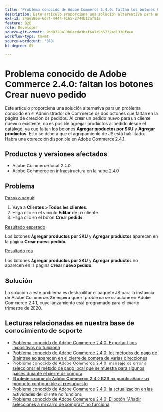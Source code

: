 ```yaml
---
title: 'Problema conocido de Adobe Commerce 2.4.0: faltan los botones Crear nuevo pedido'
description: Este artículo proporciona una solución alternativa para un problema conocido en el Administrador de Commerce de dos botones que faltan en la página de creación de pedidos. Al crear un pedido nuevo para un cliente nuevo o existente, no es posible añadir productos al pedido desde el catálogo, ya que faltan los botones **Añadir productos por SKU** y **Añadir productos**. Esto se debe a que el agrupamiento de JS está habilitado. Habrá una corrección disponible en Adobe Commerce 2.4.1.
exl-id: 24ae880e-6d74-4444-9165-2744b12af81a
feature: B2B
role: Developer
source-git-commit: 9cd9720a73b8ecde3baf6a7a5b5732ad1330feee
workflow-type: tm+mt
source-wordcount: '378'
ht-degree: 0%

---
```


# Problema conocido de Adobe Commerce 2.4.0: faltan los botones Crear nuevo pedido

Este artículo proporciona una solución alternativa para un problema conocido en el Administrador de Commerce de dos botones que faltan en la página de creación de pedidos. Al crear un pedido nuevo para un cliente nuevo o existente, no es posible agregar productos al pedido desde el catálogo, ya que faltan los botones **Agregar productos por SKU** y **Agregar productos**. Esto se debe a que el agrupamiento de JS está habilitado. Habrá una corrección disponible en Adobe Commerce 2.4.1.

## Productos y versiones afectados

* Adobe Commerce local 2.4.0
* Adobe Commerce en infraestructura en la nube 2.4.0

## Problema

<u>Pasos a seguir</u>

1. Vaya a **Clientes > Todos los clientes**.
1. Haga clic en el vínculo **Editar** de un cliente.
1. Haga clic en el botón **Crear pedido**.

<u>Resultado esperado</u>

Los botones **Agregar productos por SKU** y **Agregar productos** aparecen en la página **Crear nuevo pedido**.

<u>Resultado real</u>

Los botones **Agregar productos por SKU** y **Agregar productos** no aparecen en la página **Crear nuevo pedido**.

## Solución

La solución a este problema es deshabilitar el paquete JS para la instancia de Adobe Commerce. Se espera que el problema se solucione en Adobe Commerce 2.4.1, cuyo lanzamiento está programado para el cuarto trimestre de 2020.

## Lecturas relacionadas en nuestra base de conocimiento de soporte

* [Problema conocido de Adobe Commerce 2.4.0: Exportar tipos impositivos no funciona](/help/troubleshooting/miscellaneous/magento-2-4-0-known-issue-export-tax-rates-does-not-work.md)
* [Problema conocido de Adobe Commerce 2.4.0: los métodos de pago de Braintree no aparecen en el cierre de compra de varias direcciones](/help/troubleshooting/payments/magento-2-4-0-braintree-not-in-multiple-addresses-checkout.md)
* [Problema conocido de Adobe Commerce 2.4.0: mensaje de error al seleccionar el método de pago local que se muestra para algunos países durante el cierre de compra](/help/troubleshooting/payments/magento-2-4-0-checkout-error-selecting-local-payments.md)
* [El administrador de Adobe Commerce 2.4.0 B2B no puede añadir un producto configurable al presupuesto](/help/troubleshooting/miscellaneous/magento-2-4-0-b2b-admin-can-t-add-configurable-product-to-quote.md)
* [Problema conocido de Adobe Commerce 2.4.0: la actualización en las actividades del cliente no funciona](/help/troubleshooting/miscellaneous/magento-2-4-0-refresh-on-customer-activities-does-not-work.md)
* [Problema conocido de Adobe Commerce 2.4.0: El botón &quot;Añadir selecciones a mi carro de compras&quot; no funciona](/help/troubleshooting/miscellaneous/magento-2-4-0-add-selections-to-my-cart-does-not-work.md)
